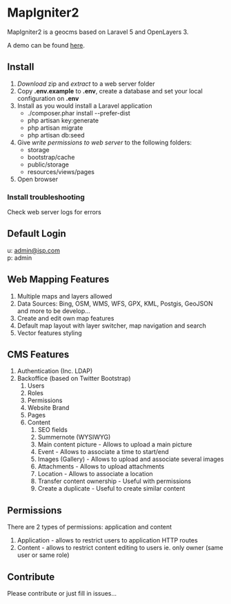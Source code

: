 # MapIgniter2

MapIgniter2 is a geocms based on Laravel 5 and OpenLayers 3.  

A demo can be found [here](http://taviroquai.com/mapigniter2/public/).  

## Install

1. *Download* zip and *extract* to a web server folder
1. Copy **.env.example** to **.env**, create a database and set your local configuration on **.env**
1. Install as you would install a Laravel application
    * ./composer.phar install --prefer-dist
    * php artisan key:generate
    * php artisan migrate
    * php artisan db:seed
1. Give *write permissions to web server* to the following folders:
    * storage
    * bootstrap/cache
    * public/storage
    * resources/views/pages
1. Open browser

### Install troubleshooting
Check web server logs for errors

## Default Login
u: admin@isp.com  
p: admin  

## Web Mapping Features

1. Multiple maps and layers allowed
1. Data Sources: Bing, OSM, WMS, WFS, GPX, KML, Postgis, GeoJSON and more to be develop...
1. Create and edit own map features
1. Default map layout with layer switcher, map navigation and search
1. Vector features styling

## CMS Features

1. Authentication (Inc. LDAP)
1. Backoffice (based on Twitter Bootstrap)
    1. Users
    1. Roles
    1. Permissions
    1. Website Brand
    1. Pages
    1. Content
        1. SEO fields
        1. Summernote (WYSIWYG)
        1. Main content picture - Allows to upload a main picture
        1. Event - Allows to associate a time to start/end
        1. Images (Gallery) - Allows to upload and associate several images
        1. Attachments - Allows to upload attachments
        1. Location - Allows to associate a location
        1. Transfer content ownership - Useful with permissions
        1. Create a duplicate - Useful to create similar content

## Permissions

There are 2 types of permissions: application and content

1. Application - allows to restrict users to application HTTP routes
2. Content - allows to restrict content editing to users ie. only owner (same user or same role)

## Contribute

Please contribute or just fill in issues...